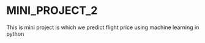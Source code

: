 # MINI_PROJECT_2
This is mini project is which we predict flight price using machine learning in python 

